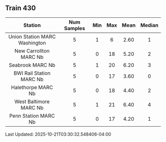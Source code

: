 ## Train 430

| Station | Num Samples | Min | Max | Mean | Median |
| :-----: | :---------: | :-: | :-: | :--: | :----: |
| Union Station MARC Washington | 5 | 1 | 6 | 2.60 | 1 |
| New Carrollton MARC Nb | 5 | 0 | 18 | 5.20 | 2 |
| Seabrook MARC Nb | 5 | 1 | 20 | 6.20 | 3 |
| BWI Rail Station MARC Nb | 5 | 0 | 17 | 3.60 | 0 |
| Halethorpe MARC Nb | 5 | 0 | 18 | 4.40 | 2 |
| West Baltimore MARC Nb | 5 | 1 | 21 | 6.40 | 4 |
| Penn Station MARC Nb | 5 | 0 | 17 | 4.20 | 1 |


Last Updated: 2025-10-21T03:30:32.548406-04:00